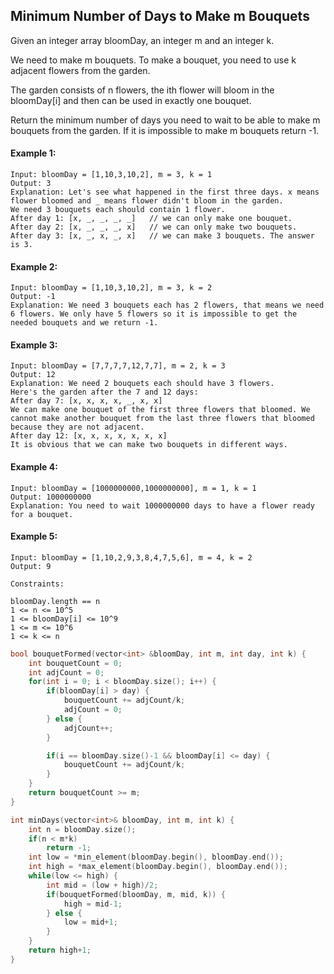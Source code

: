 ## Minimum Number of Days to Make m Bouquets

Given an integer array bloomDay, an integer m and an integer k.

We need to make m bouquets. To make a bouquet, you need to use k adjacent flowers from the garden.

The garden consists of n flowers, the ith flower will bloom in the bloomDay[i] and then can be used in exactly one bouquet.

Return the minimum number of days you need to wait to be able to make m bouquets from the garden. If it is impossible to make m bouquets return -1.

#### Example 1:

```
Input: bloomDay = [1,10,3,10,2], m = 3, k = 1
Output: 3
Explanation: Let's see what happened in the first three days. x means flower bloomed and _ means flower didn't bloom in the garden.
We need 3 bouquets each should contain 1 flower.
After day 1: [x, _, _, _, _]   // we can only make one bouquet.
After day 2: [x, _, _, _, x]   // we can only make two bouquets.
After day 3: [x, _, x, _, x]   // we can make 3 bouquets. The answer is 3.
```

#### Example 2:

```
Input: bloomDay = [1,10,3,10,2], m = 3, k = 2
Output: -1
Explanation: We need 3 bouquets each has 2 flowers, that means we need 6 flowers. We only have 5 flowers so it is impossible to get the needed bouquets and we return -1.
```

#### Example 3:

```
Input: bloomDay = [7,7,7,7,12,7,7], m = 2, k = 3
Output: 12
Explanation: We need 2 bouquets each should have 3 flowers.
Here's the garden after the 7 and 12 days:
After day 7: [x, x, x, x, _, x, x]
We can make one bouquet of the first three flowers that bloomed. We cannot make another bouquet from the last three flowers that bloomed because they are not adjacent.
After day 12: [x, x, x, x, x, x, x]
It is obvious that we can make two bouquets in different ways.
```

#### Example 4:

```
Input: bloomDay = [1000000000,1000000000], m = 1, k = 1
Output: 1000000000
Explanation: You need to wait 1000000000 days to have a flower ready for a bouquet.
```

#### Example 5:

```
Input: bloomDay = [1,10,2,9,3,8,4,7,5,6], m = 4, k = 2
Output: 9
```

```
Constraints:

bloomDay.length == n
1 <= n <= 10^5
1 <= bloomDay[i] <= 10^9
1 <= m <= 10^6
1 <= k <= n
```

```c++
bool bouquetFormed(vector<int> &bloomDay, int m, int day, int k) {
    int bouquetCount = 0;
    int adjCount = 0;
    for(int i = 0; i < bloomDay.size(); i++) {
        if(bloomDay[i] > day) {
            bouquetCount += adjCount/k;
            adjCount = 0;
        } else {
            adjCount++;
        }

        if(i == bloomDay.size()-1 && bloomDay[i] <= day) {
            bouquetCount += adjCount/k;
        }
    }
    return bouquetCount >= m;
}

int minDays(vector<int>& bloomDay, int m, int k) {
    int n = bloomDay.size();
    if(n < m*k)
        return -1;
    int low = *min_element(bloomDay.begin(), bloomDay.end());
    int high = *max_element(bloomDay.begin(), bloomDay.end());
    while(low <= high) {
        int mid = (low + high)/2;
        if(bouquetFormed(bloomDay, m, mid, k)) {
            high = mid-1;
        } else {
            low = mid+1;
        }
    }
    return high+1;
}
```
